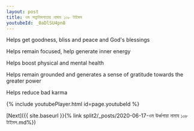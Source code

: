 ```yaml
---
layout: post
title: ওম সত্ত্বাটামপাতায় নামায ১০৮ টাইমস
youtubeId: _0aDlSU4pn8
---
```

 
 
Helps get goodness, bliss and peace and God's blessings
 
Helps remain focused, help generate inner energy 
 
Helps boost physical and mental health 
 
Helps remain grounded and generates a sense of gratitude towards the greater power 
 
Helps reduce bad karma
 
 
 
 


{% include youtubePlayer.html id=page.youtubeId %}
 
[Next]({{ site.baseurl }}{% link  split2/_posts/2020-06-17-ওম উর্ধ্বগায়া নামায ১০৮ টাইমস.md%})
 
